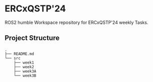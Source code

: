 # ERCxQSTP'24

ROS2 humble Workspace repository for ERCxQSTP'24 weekly Tasks.

## Project Structure

```text
.
├── README.md
└── src
    ├── week1
    ├── week2
    ├── week3A
    └── week3B
```
